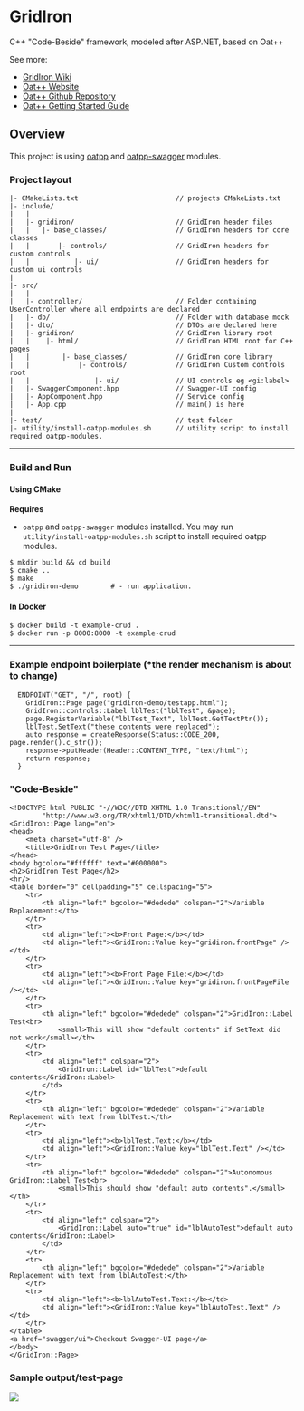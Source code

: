 # GridIron

C++ "Code-Beside" framework, modeled after ASP.NET, based on Oat++

See more:

- [GridIron Wiki](https://github.com/ProjectGridIron/GridIron/wiki)
- [Oat++ Website](https://oatpp.io/)
- [Oat++ Github Repository](https://github.com/oatpp/oatpp)
- [Oat++ Getting Started Guide](https://oatpp.io/docs/start)

## Overview

This project is using [oatpp](https://github.com/oatpp/oatpp) and [oatpp-swagger](https://github.com/oatpp/oatpp-swagger) modules.

### Project layout

```
|- CMakeLists.txt                        // projects CMakeLists.txt
|- include/
|   |
|   |- gridiron/                         // GridIron header files
|   |   |- base_classes/                 // GridIron headers for core classes
|   |       |- controls/                 // GridIron headers for custom controls
|   |           |- ui/                   // GridIron headers for custom ui controls
| 
|- src/
|   |
|   |- controller/                       // Folder containing UserController where all endpoints are declared
|   |- db/                               // Folder with database mock
|   |- dto/                              // DTOs are declared here
|   |- gridiron/                         // GridIron library root
|   |    |- html/                        // GridIron HTML root for C++ pages
|   |        |- base_classes/            // GridIron core library
|   |            |- controls/            // GridIron Custom controls root
|   |                |- ui/              // UI controls eg <gi:label>
|   |- SwaggerComponent.hpp              // Swagger-UI config
|   |- AppComponent.hpp                  // Service config
|   |- App.cpp                           // main() is here
|
|- test/                                 // test folder
|- utility/install-oatpp-modules.sh      // utility script to install required oatpp-modules.
```

---

### Build and Run

#### Using CMake

**Requires**

- `oatpp` and `oatpp-swagger` modules installed. You may run `utility/install-oatpp-modules.sh` 
script to install required oatpp modules.

```
$ mkdir build && cd build
$ cmake ..
$ make 
$ ./gridiron-demo        # - run application.
```

#### In Docker

```
$ docker build -t example-crud .
$ docker run -p 8000:8000 -t example-crud
```

---

### Example endpoint boilerplate (*the render mechanism is about to change)
```
  ENDPOINT("GET", "/", root) {
    GridIron::Page page("gridiron-demo/testapp.html");
    GridIron::controls::Label lblTest("lblTest", &page);
    page.RegisterVariable("lblTest_Text", lblTest.GetTextPtr());
    lblTest.SetText("these contents were replaced");
    auto response = createResponse(Status::CODE_200, page.render().c_str());
    response->putHeader(Header::CONTENT_TYPE, "text/html");
    return response;
  }
```

### "Code-Beside"
```
<!DOCTYPE html PUBLIC "-//W3C//DTD XHTML 1.0 Transitional//EN"
        "http://www.w3.org/TR/xhtml1/DTD/xhtml1-transitional.dtd">
<GridIron::Page lang="en">
<head>
    <meta charset="utf-8" />
    <title>GridIron Test Page</title>
</head>
<body bgcolor="#ffffff" text="#000000">
<h2>GridIron Test Page</h2>
<hr/>
<table border="0" cellpadding="5" cellspacing="5">
    <tr>
        <th align="left" bgcolor="#dedede" colspan="2">Variable Replacement:</th>
    </tr>
    <tr>
        <td align="left"><b>Front Page:</b></td>
        <td align="left"><GridIron::Value key="gridiron.frontPage" /></td>
    </tr>
    <tr>
        <td align="left"><b>Front Page File:</b></td>
        <td align="left"><GridIron::Value key="gridiron.frontPageFile /></td>
    </tr>
    <tr>
        <th align="left" bgcolor="#dedede" colspan="2">GridIron::Label Test<br>
            <small>This will show "default contents" if SetText did not work</small></th>
    </tr>
    <tr>
        <td align="left" colspan="2">
            <GridIron::Label id="lblTest">default contents</GridIron::Label>
        </td>
    </tr>
    <tr>
        <th align="left" bgcolor="#dedede" colspan="2">Variable Replacement with text from lblTest:</th>
    </tr>
    <tr>
        <td align="left"><b>lblTest.Text:</b></td>
        <td align="left"><GridIron::Value key="lblTest.Text" /></td>
    </tr>
    <tr>
        <th align="left" bgcolor="#dedede" colspan="2">Autonomous GridIron::Label Test<br>
            <small>This should show "default auto contents".</small></th>
    </tr>
    <tr>
        <td align="left" colspan="2">
            <GridIron::Label auto="true" id="lblAutoTest">default auto contents</GridIron::Label>
        </td>
    </tr>
    <tr>
        <th align="left" bgcolor="#dedede" colspan="2">Variable Replacement with text from lblAutoTest:</th>
    </tr>
    <tr>
        <td align="left"><b>lblAutoTest.Text:</b></td>
        <td align="left"><GridIron::Value key="lblAutoTest.Text" /></td>
    </tr>
</table>
<a href="swagger/ui">Checkout Swagger-UI page</a>
</body>
</GridIron::Page>
```
### Sample output/test-page
![](https://raw.githubusercontent.com/ProjectGridIron/GridIron/master/github-assets/gridiron-demo.png)
